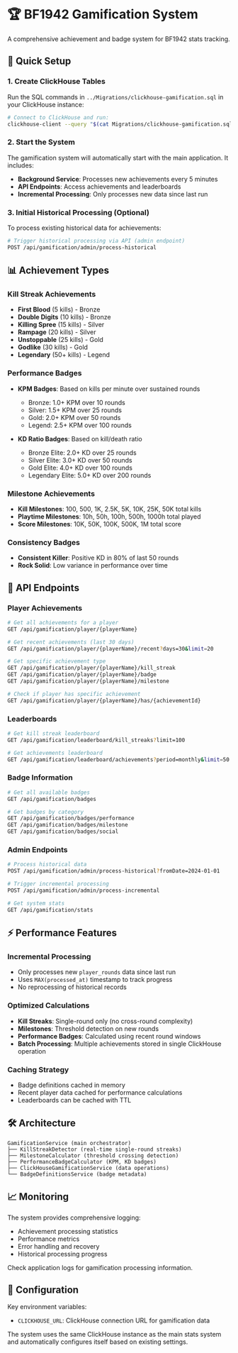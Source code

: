 # 🏆 BF1942 Gamification System

A comprehensive achievement and badge system for BF1942 stats tracking.

## 🚀 Quick Setup

### 1. Create ClickHouse Tables
Run the SQL commands in `../Migrations/clickhouse-gamification.sql` in your ClickHouse instance:

```bash
# Connect to ClickHouse and run:
clickhouse-client --query "$(cat Migrations/clickhouse-gamification.sql)"
```

### 2. Start the System
The gamification system will automatically start with the main application. It includes:
- **Background Service**: Processes new achievements every 5 minutes
- **API Endpoints**: Access achievements and leaderboards
- **Incremental Processing**: Only processes new data since last run

### 3. Initial Historical Processing (Optional)
To process existing historical data for achievements:

```bash
# Trigger historical processing via API (admin endpoint)
POST /api/gamification/admin/process-historical
```

## 📊 Achievement Types

### Kill Streak Achievements
- **First Blood** (5 kills) - Bronze
- **Double Digits** (10 kills) - Bronze  
- **Killing Spree** (15 kills) - Silver
- **Rampage** (20 kills) - Silver
- **Unstoppable** (25 kills) - Gold
- **Godlike** (30 kills) - Gold
- **Legendary** (50+ kills) - Legend

### Performance Badges
- **KPM Badges**: Based on kills per minute over sustained rounds
  - Bronze: 1.0+ KPM over 10 rounds
  - Silver: 1.5+ KPM over 25 rounds
  - Gold: 2.0+ KPM over 50 rounds
  - Legend: 2.5+ KPM over 100 rounds

- **KD Ratio Badges**: Based on kill/death ratio
  - Bronze Elite: 2.0+ KD over 25 rounds
  - Silver Elite: 3.0+ KD over 50 rounds
  - Gold Elite: 4.0+ KD over 100 rounds
  - Legendary Elite: 5.0+ KD over 200 rounds

### Milestone Achievements
- **Kill Milestones**: 100, 500, 1K, 2.5K, 5K, 10K, 25K, 50K total kills
- **Playtime Milestones**: 10h, 50h, 100h, 500h, 1000h total played
- **Score Milestones**: 10K, 50K, 100K, 500K, 1M total score

### Consistency Badges
- **Consistent Killer**: Positive KD in 80% of last 50 rounds
- **Rock Solid**: Low variance in performance over time

## 🔗 API Endpoints

### Player Achievements
```bash
# Get all achievements for a player
GET /api/gamification/player/{playerName}

# Get recent achievements (last 30 days)
GET /api/gamification/player/{playerName}/recent?days=30&limit=20

# Get specific achievement type
GET /api/gamification/player/{playerName}/kill_streak
GET /api/gamification/player/{playerName}/badge
GET /api/gamification/player/{playerName}/milestone

# Check if player has specific achievement
GET /api/gamification/player/{playerName}/has/{achievementId}
```

### Leaderboards
```bash
# Get kill streak leaderboard
GET /api/gamification/leaderboard/kill_streaks?limit=100

# Get achievements leaderboard
GET /api/gamification/leaderboard/achievements?period=monthly&limit=50
```

### Badge Information
```bash
# Get all available badges
GET /api/gamification/badges

# Get badges by category
GET /api/gamification/badges/performance
GET /api/gamification/badges/milestone
GET /api/gamification/badges/social
```

### Admin Endpoints
```bash
# Process historical data
POST /api/gamification/admin/process-historical?fromDate=2024-01-01

# Trigger incremental processing
POST /api/gamification/admin/process-incremental

# Get system stats
GET /api/gamification/stats
```

## ⚡ Performance Features

### Incremental Processing
- Only processes new `player_rounds` data since last run
- Uses `MAX(processed_at)` timestamp to track progress
- No reprocessing of historical records

### Optimized Calculations
- **Kill Streaks**: Single-round only (no cross-round complexity)
- **Milestones**: Threshold detection on new rounds
- **Performance Badges**: Calculated using recent round windows
- **Batch Processing**: Multiple achievements stored in single ClickHouse operation

### Caching Strategy
- Badge definitions cached in memory
- Recent player data cached for performance calculations
- Leaderboards can be cached with TTL

## 🛠️ Architecture

```
GamificationService (main orchestrator)
├── KillStreakDetector (real-time single-round streaks)
├── MilestoneCalculator (threshold crossing detection)
├── PerformanceBadgeCalculator (KPM, KD badges)
├── ClickHouseGamificationService (data operations)
└── BadgeDefinitionsService (badge metadata)
```

## 📈 Monitoring

The system provides comprehensive logging:
- Achievement processing statistics
- Performance metrics
- Error handling and recovery
- Historical processing progress

Check application logs for gamification processing information.

## 🔧 Configuration

Key environment variables:
- `CLICKHOUSE_URL`: ClickHouse connection URL for gamification data

The system uses the same ClickHouse instance as the main stats system and automatically configures itself based on existing settings. 